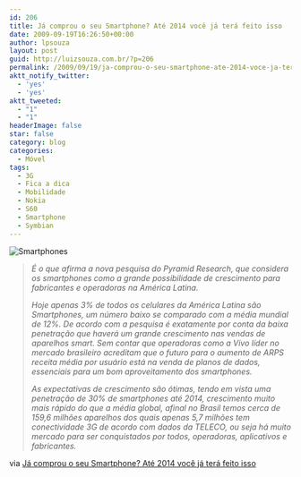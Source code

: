 ```yaml
---
id: 206
title: Já comprou o seu Smartphone? Até 2014 você já terá feito isso
date: 2009-09-19T16:26:50+00:00
author: lpsouza
layout: post
guid: http://luizsouza.com.br/?p=206
permalink: /2009/09/19/ja-comprou-o-seu-smartphone-ate-2014-voce-ja-tera-feito-isso/
aktt_notify_twitter:
  - 'yes'
  - 'yes'
aktt_tweeted:
  - "1"
  - "1"
headerImage: false
star: false
category: blog
categories:
  - Móvel
tags:
  - 3G
  - Fica a dica
  - Mobilidade
  - Nokia
  - S60
  - Smartphone
  - Symbian
---
```

![Smartphones](wp-content/upload/2009/09/smartphones.jpg)

> _É o que afirma a nova pesquisa do Pyramid Research, que considera os smartphones como a grande possibilidade de crescimento para fabricantes e operadoras na América Latina._
>
> _Hoje apenas 3% de todos os celulares da América Latina são Smartphones, um número baixo se comparado com a média mundial de 12%. De acordo com a pesquisa é exatamente por conta da baixa penetração que haverá um grande crescimento nas vendas de aparelhos smart. Sem contar que operadoras como a Vivo líder no mercado brasileiro acreditam que o futuro para o aumento de ARPS receita média por usuário está na venda de planos de dados, essenciais para um bom aproveitamento dos smartphones._
>
> _As expectativas de crescimento são ótimas, tendo em vista uma penetração de 30% de smartphones até 2014, crescimento muito mais rápido do que a média global, afinal no Brasil temos cerca de 159,6 milhões aparelhos dos quais apenas 5,7 milhões tem conectividade 3G de acordo com dados da TELECO, ou seja há muito mercado para ser conquistados por todos, operadoras, aplicativos e fabricantes._

via [Já comprou o seu Smartphone? Até 2014 você já terá feito isso](http://brasil.blog.nimbuzz.com/2009/07/31/ja-comprou-o-seu-smartphone-ate-2014-voce-ja-tera-feito-isso/)
